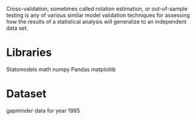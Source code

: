 
Cross-validation, sometimes called rotation estimation, or out-of-sample testing is any of various similar model validation techniques for assessing how the results of a statistical analysis will generalize to an independent data set.

# Libraries
Statsmodels
math
numpy
Pandas
matplotlib

# Dataset

gapminder data for year 1985

